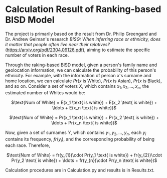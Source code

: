 # Calculation Result of Ranking-based BISD Model

The project is primarily based on the result from Dr. Philip Greengard and Dr. Andrew Gelman's research *BISG: When inferring race or ethnicity, does it matter that people often live near their relatives?* (https://arxiv.org/pdf/2304.09126.pdf), aiming to estimate the specific number of voters in each race.

Through the raking-based BISD model, given a person's family name and geolocation information, we can calculate the probability of this person's ethnicity. For example, with the information of person $x$'s surname and home location, we can calculate $Pr(x$ is White), $Pr(x$ is Asian), $Pr(x$ is Black), and so on. Consider a set of voters $X$, which contains $x_{1}, x_{2}, ..., x_{n}$, the estimated number of Whites would be:

<p align="center">
$\text{Num of White} = E(x_1 \text{ is white}) + E(x_2 \text{ is white}) + \ldots + E(x_n \text{ is white})$
</p>

<p align="center">
$\text{Num of White} = Pr(x_1 \text{ is white}) + Pr(x_2 \text{ is white}) + \ldots + Pr(x_n \text{ is white})$
</p>

Now, given a set of surnames $Y$, which contains $y_{1}, y_{2}, ..., y_{n}$, each $y_{i}$ contains its frequency, $fr(y_{i})$, and the corresponding probability of being each race. Therefore,

<p align="center">
$\text{Num of White} = fr(y_{1})\cdot Pr(y_1 \text{ is white}) + fr(y_{2})\cdot Pr(y_2 \text{ is white}) + \ldots + fr(y_{n})\cdot Pr(y_n \text{ is white})$
</p>

Calculation procedures are in Calculation.py and results is in Results.txt.
